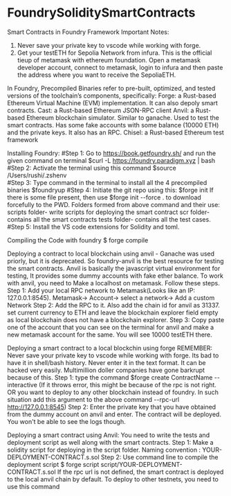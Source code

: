 # FoundrySoliditySmartContracts
Smart Contracts in Foundry Framework
Important Notes: 
1) Never save your private key to vscode while working with forge.
2) Get your testETH for Sepolia Network from infura. This is the official tieup of metamask with ethereum foundation. Open a metamask developer account, connect to metamask, login to infura and then paste the address where you want to receive the SepoliaETH.

In Foundry, Precompiled Binaries refer to pre-built, optimized, and tested versions of the toolchain’s components, specifically:
Forge: a Rust-based Ethereum Virtual Machine (EVM) implementation. It can also depoly smart contracts.
Cast: a Rust-based Ethereum JSON-RPC client
Anvil: a Rust-based Ethereum blockchain simulator. Similar to ganache. Used to test the smart contracts. Has some fake accounts with some balance (10000 ETH) and the private keys. It also has an RPC.
Chisel: a Rust-based Ethereum test framework

Installing Foundry: 
#Step 1: Go to https://book.getfoundry.sh/ and run the given command on terminal $curl -L https://foundry.paradigm.xyz | bash
#Step 2: Activate the terminal using this command $source /Users/rushi/.zshenv    
#Step 3: Type command in the terminal to install all the 4 precompiled binaries $foundryup
#Step 4: Initiate the git repo using this: $forge init
If there is some file present, then use $forge init --force . to download forcefully to the PWD.
Folders formed from above command and their use:
scripts folder- write scripts for deploying the smart contract
scr folder- contains all the smart contracts
tests folder- contains all the test cases.
#Step 5: Install the VS code extensions for Solidity and toml.

Compiling the Code with foundry
$ forge compile

Deploying a contract to local blockchain using anvil - Ganache was used priorly, but it is deprecated. So foundry-anvil is the best resource for testing the smart contracts. Anvil is basically the javascript virtual environment for testing, It provides some dummy accounts with fake ether balance. To work with anvil, you need to Make a localhost on metamask. Follow these steps.
Step 1: Add your local RPC network to Metamask(Looks like an IP: 127.0.0.1:8545). Metamask-> Account-> select a network-> Add a custom Network
Step 2: Add the RPC to it. Also add the chain id for anvil as 31337. set current currency to ETH and leave the blockchain explorer field empty as local blockchain does not have a blockchain explorer.
Step 3: Copy paste one of the account that you can see on the terminal for anvil and make a new metamask account for the same. You will see 10000 testETH there.

Deploying a smart contract to a local blockchin using forge
REMEMBER: Never save your private key to vscode while working with forge. Its bad to have it in shell/bash history. Never enter it in the text format. It can be hacked very easily. Multimillion doller companies have gone barkrupt because of this.
Step 1: type the command $forge create ContractName --interactive (If it throws error, this might be because of the rpc is not right. OR you want to deploy to any other blockchain instead of foundry. In such situation add this argument to the above command --rpc-url http://127.0.0.1:8545)
Step 2: Enter the private key that you have obtained from the dummy account on anvil and enter. The contract will be deployed. You won't be able to see the logs though.

Deploying a smart contract using Anvil:
You need to write the tests and deployment script as well along with the smart contracts.
Step 1: Make a solidity script for deploying in the script folder. Naming convention : YOUR-DEPLOYMENT-CONTRACT.s.sol
Step 2: Use command line to compile the deployment script $ forge script script/YOUR-DEPLOYMENT-CONTRACT.s.sol
If the rpc url is not defined, the smart contract is deployed to the local anvil chain by default. To deploy to other testnets, you need to use this command





